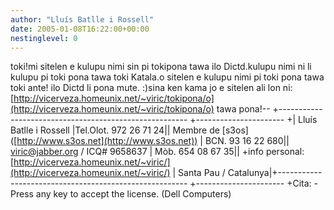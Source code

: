 ```yaml
---
author: "Lluís Batlle i Rossell"
date: 2005-01-08T16:22:00+00:00
nestinglevel: 0
---
```

toki!mi sitelen e kulupu nimi sin pi tokipona tawa ilo Dictd.kulupu nimi ni li kulupu pi toki pona tawa toki Katala.o sitelen e kulupu nimi pi toki pona tawa toki ante! ilo Dictd li pona mute. :)sina ken kama jo e sitelen ali lon ni:[http://vicerveza.homeunix.net/~viric/tokipona/o](http://vicerveza.homeunix.net/~viric/tokipona/o) tawa pona!--
+-------------------------------------------------------
+----------------------
+| Lluís Batlle i Rossell |Tel.Olot. 972 26 71 24|| Membre de \[s3os\] ([http://www.s3os.net](http://www.s3os.net)) | BCN. 93 16 22 680|| [viric@jabber.org](mailto://viric@jabber.org) / ICQ# 9658637 | Mòb. 654 08 67 35|| +info personal: [http://vicerveza.homeunix.net/~viric/](http://vicerveza.homeunix.net/~viric/) | Santa Pau / Catalunya|+-------------------------------------------------------
+----------------------
+Cita: - Press any key to accept the license. (Dell Computers)